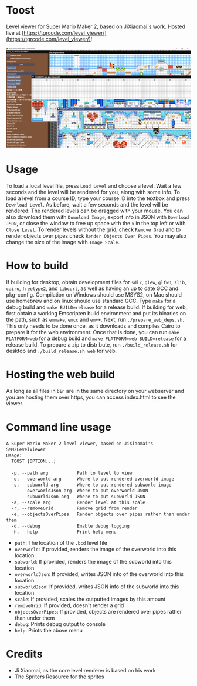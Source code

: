 # Toost

Level viewer for Super Mario Maker 2, based on [JiXiaomai's work](https://github.com/JiXiaomai/SMM2LevelViewer). Hosted live at [https://tgrcode.com/level_viewer/](https://tgrcode.com/level_viewer/)!

![Screenshot 1](screenshots/1.png)

# Usage
To load a local level file, press `Load Level` and choose a level. Wait a few seconds and the level will be rendered for you, along with some info. To load a level from a course ID, type your course ID into the textbox and press `Download Level`. As before, wait a few seconds and the level will be rendered. The rendered levels can be dragged with your mouse. You can also download them with `Download Image`, export info in JSON with `Download JSON`, or close the window to free up space with the `x` in the top left or with `Close Level`. To render levels without the grid, check `Remove Grid` and to render objects over pipes check `Render Objects Over Pipes`. You may also change the size of the image with `Image Scale`.

# How to build
If building for desktop, obtain development files for `sdl2`, `glew`, `glfw3`, `zlib`, `cairo`, `freetype2`, and `libcurl`, as well as having an up to date GCC and pkg-config. Compilation on Windows should use MSYS2, on Mac should use homebrew and on linux should use standard GCC. Type `make` for a debug build and `make BUILD=release` for a release build.
If building for web, first obtain a working Emscripten build environment and put its binaries on the path, such as `emmake`, `emcc` and `em++`. Next, run `./prepare_web_deps.sh`. This only needs to be done once, as it downloads and compiles Cairo to prepare it for the web environment. Once that is done, you can run `make PLATFORM=web` for a debug build and `make PLATFORM=web BUILD=release` for a release build. To prepare a zip to distribute, run `./build_release.sh` for desktop and `./build_release.sh web` for web.

# Hosting the web build
As long as all files in `bin` are in the same directory on your webserver and you are hosting them over https, you can access index.html to see the viewer.

# Command line usage
```
A Super Mario Maker 2 level viewer, based on JiXiaomai's SMM2LevelViewer
Usage:
  TOOST [OPTION...]

  -p, --path arg           Path to level to view
  -o, --overworld arg      Where to put rendered overworld image
  -s, --subworld arg       Where to put rendered subworld image
      --overworldJson arg  Where to put overworld JSON
      --subworldJson arg   Where to put subworld JSON
  -a, --scale arg          Render level at this scale
  -r, --removeGrid         Remove grid from render
  -e, --objectsOverPipes   Render objects over pipes rather than under them
  -d, --debug              Enable debug logging
  -h, --help               Print help menu
```
* `path`: The location of the `.bcd` level file
* `overworld`: If provided, renders the image of the overworld into this location
* `subworld`: If provided, renders the image of the subworld into this location
* `overworldJson`: If provided, writes JSON info of the overworld into this location
* `subworldJson`: If provided, writes JSON info of the subworld into this location
* `scale`: If provided, scales the outputted images by this amount
* `removeGrid`: If provided, doesn't render a grid
* `objectsOverPipes`: If provided, objects are rendered over pipes rather than under them
* `debug`: Prints debug output to console
* `help`: Prints the above menu

# Credits
* Ji Xiaomai, as the core level renderer is based on his work
* The Spriters Resource for the sprites